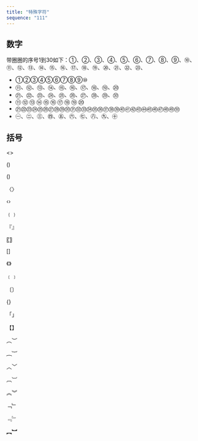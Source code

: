 ```yaml
---
title: "特殊字符"
sequence: "111"
---
```


## 数字

带圈圈的序号1到30如下：①、②、③、④、⑤、⑥、⑦、⑧、⑨、⑩、⑪、⑫、⑬、⑭、⑮、⑯、⑰、⑱、⑲、⑳、㉑、㉒、㉓、

- ①②③④⑤⑥⑦⑧⑨⑩
- ⑪、⑫、⑬、⑭、⑮、⑯、⑰、⑱、⑲、⑳
- ㉑、㉒、㉓、㉔、㉕、㉖、㉗、㉘、㉙、㉚
- ⑪ ⑫ ⑬ ⑭ ⑮ ⑯ ⑰ ⑱ ⑲ ⑳
- ㉑㉒㉓㉔㉕㉖㉗㉘㉙㉚㉛㉜㉝㉞㉟㊱㊲㊳㊴㊵㊶㊷㊸㊹㊺㊻㊼㊽㊾㊿
- ㊀、㊁、㊂、㊃、㊄、㊅、㊆、㊇、㊈、㊉

## 括号

<>

()

()

〈〉

‹›

﹛﹜

『』

〖〗

[]

《》

﹝﹞

〔〕

{}

「」

【】

︵︶

︷︸

︿﹀

︹︺

︽︾

﹁﹂

﹃﹄

︻︼

